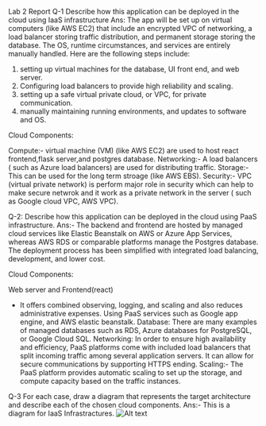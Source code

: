 Lab 2 Report
Q-1 Describe how this application can be deployed in the cloud using IaaS infrastructure
Ans: The app will be set up on virtual computers (like AWS EC2) that include an encrypted VPC of networking, a load balancer storing traffic distribution, and permanent storage storing the database. The OS, runtime circumstances, and services are entirely manually handled.
Here are the following steps include:
 1.	setting up virtual machines for the database, UI front end, and web server.
 2.	Configuring load balancers to provide high reliability and scaling.
 3.	setting up a safe virtual private cloud, or VPC, for private communication.
 4.	manually maintaining running environments, and updates to software and OS.

Cloud Components:

Compute:-  virtual machine (VM) (like AWS EC2) are used to host react frontend,flask server,and postgres database.
Networking:- A load balancers ( such as Azure load balancers) are used for distributing traffic.
Storage:- This can be used for the long term stroage (like AWS EBS).
Security:- VPC (virtual private network) is perform major role in security which can help to make secure netwrok and it work as a private network in the server ( such as Google cloud VPC, AWS VPC).

Q-2: Describe how this application can be deployed in the cloud using PaaS infrastructure.
Ans:- The backend and frontend are hosted by managed cloud services like Elastic Beanstalk on AWS or Azure App Services, whereas AWS RDS or comparable platforms manage the Postgres database. The deployment process has been simplified with integrated load balancing, development, and lower cost.

Cloud Components:

Web server and Frontend(react)
- It offers combined observing, logging, and scaling and also reduces administrative expenses. Using PaaS services such as Google app engine, and AWS elastic beanstalk.
Database: There are many examples of managed databases such as  RDS, Azure databases for PostgreSQL, or Google Cloud SQL.
Networking: In order to ensure high availability and efficiency, PaaS platforms come with included load balancers that split incoming traffic among several application servers. It can allow for secure communications by supporting HTTPS ending. 
Scaling:- The PaaS platform provides automatic scaling to set up the storage, and compute capacity based on the traffic instances. 

Q-3 For each case, draw a diagram that represents the target architecture and describe each of the chosen cloud components.
Ans:- This is a diagram for IaaS Infrastractures.
![Alt text ](file:///C:/Users/Meet%20Prajapati/Downloads/IMG_7823.jpg)
